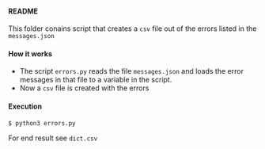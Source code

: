 #### README

This folder conains script that creates a `csv` file out of the errors listed in the `messages.json`


#### How it works
* The script `errors.py` reads the file `messages.json` and loads the error messages in that file to a variable in the script.
* Now a `csv` file is created with the errors


#### Execution

```
$ python3 errors.py

```

For end result see `dict.csv`
